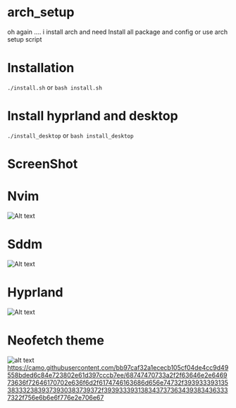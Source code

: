 # arch_setup

oh again .... i install arch and need Install all package and config 
or use arch setup script

# Installation

```./install.sh```
or
```bash install.sh```

# Install hyprland and desktop
```./install_desktop```
or
```bash install_desktop```

# ScreenShot

# Nvim
![Alt text](https://camo.githubusercontent.com/c6c38eef47a0cfa9a5a46505a77da416b2ca724e71543f85c97a0cc3dba769ad/68747470733a2f2f6e76636861642e636f6d2f62616e6e65722e77656270)


# Sddm
![Alt text](https://github.com/aczw/sddm-theme-corners/blob/main/preview/glacier.png)

# Hyprland 

![Alt text](https://raw.githubusercontent.com/dev-grix/arch_setup/main/src/IMG_20230606_101109.jpg)


# Neofetch theme

![alt text]()https://camo.githubusercontent.com/bb97caf32a1ececb105cf04de4cc9d49558bded6c84e723802e61d397cccb7ee/68747470733a2f2f63646e2e646973636f72646170702e636f6d2f6174746163686d656e74732f3939333931353833323839373930383739372f3939333931383437373634393834363337322f756e6b6e6f776e2e706e67







